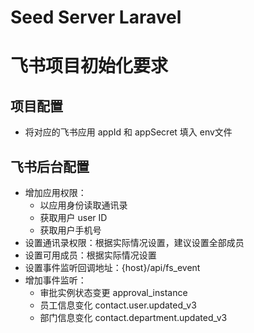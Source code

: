 # Seed Server Laravel

# 飞书项目初始化要求

## 项目配置

- 将对应的飞书应用 appId 和 appSecret 填入 env文件

## 飞书后台配置
- 增加应用权限：
  - 以应用身份读取通讯录
  - 获取用户 user ID
  - 获取用户手机号
- 设置通讯录权限：根据实际情况设置，建议设置全部成员
- 设置可用成员：根据实际情况设置
- 设置事件监听回调地址：{host}/api/fs_event
- 增加事件监听：
  - 审批实例状态变更 approval_instance
  - 员工信息变化 contact.user.updated_v3
  - 部门信息变化 contact.department.updated_v3
